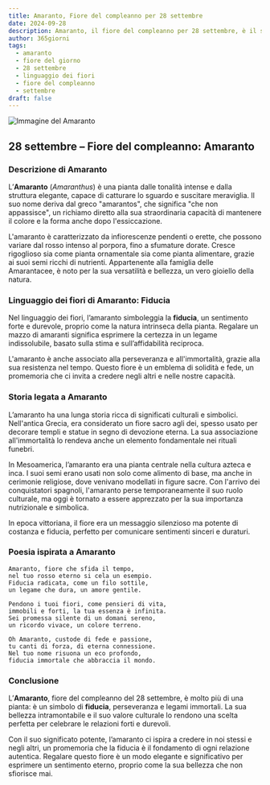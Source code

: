 ```yaml
---
title: Amaranto, Fiore del compleanno per 28 settembre
date: 2024-09-28
description: Amaranto, il fiore del compleanno per 28 settembre, è il simbolo di Fiducia. Scopri il suo significato unico, le storie affascinanti e la poesia che celebra la sua bellezza.
author: 365giorni
tags:
  - amaranto
  - fiore del giorno
  - 28 settembre
  - linguaggio dei fiori
  - fiore del compleanno
  - settembre
draft: false
---
```


![Immagine del Amaranto](https://cdn.pixabay.com/photo/2017/09/20/19/42/foxtail-2769772_1280.jpg)

## 28 settembre – Fiore del compleanno: Amaranto

### Descrizione di Amaranto

L’**Amaranto** (_Amaranthus_) è una pianta dalle tonalità intense e dalla struttura elegante, capace di catturare lo sguardo e suscitare meraviglia. Il suo nome deriva dal greco "amarantos", che significa "che non appassisce", un richiamo diretto alla sua straordinaria capacità di mantenere il colore e la forma anche dopo l'essiccazione.

L'amaranto è caratterizzato da infiorescenze pendenti o erette, che possono variare dal rosso intenso al porpora, fino a sfumature dorate. Cresce rigoglioso sia come pianta ornamentale sia come pianta alimentare, grazie ai suoi semi ricchi di nutrienti. Appartenente alla famiglia delle Amarantacee, è noto per la sua versatilità e bellezza, un vero gioiello della natura.

### Linguaggio dei fiori di Amaranto: Fiducia

Nel linguaggio dei fiori, l’amaranto simboleggia la **fiducia**, un sentimento forte e durevole, proprio come la natura intrinseca della pianta. Regalare un mazzo di amaranti significa esprimere la certezza in un legame indissolubile, basato sulla stima e sull’affidabilità reciproca.

L'amaranto è anche associato alla perseveranza e all'immortalità, grazie alla sua resistenza nel tempo. Questo fiore è un emblema di solidità e fede, un promemoria che ci invita a credere negli altri e nelle nostre capacità.

### Storia legata a Amaranto

L’amaranto ha una lunga storia ricca di significati culturali e simbolici. Nell'antica Grecia, era considerato un fiore sacro agli dei, spesso usato per decorare templi e statue in segno di devozione eterna. La sua associazione all'immortalità lo rendeva anche un elemento fondamentale nei rituali funebri.

In Mesoamerica, l’amaranto era una pianta centrale nella cultura azteca e inca. I suoi semi erano usati non solo come alimento di base, ma anche in cerimonie religiose, dove venivano modellati in figure sacre. Con l'arrivo dei conquistatori spagnoli, l'amaranto perse temporaneamente il suo ruolo culturale, ma oggi è tornato a essere apprezzato per la sua importanza nutrizionale e simbolica.

In epoca vittoriana, il fiore era un messaggio silenzioso ma potente di costanza e fiducia, perfetto per comunicare sentimenti sinceri e duraturi.

### Poesia ispirata a Amaranto

```
Amaranto, fiore che sfida il tempo,  
nel tuo rosso eterno si cela un esempio.  
Fiducia radicata, come un filo sottile,  
un legame che dura, un amore gentile.  

Pendono i tuoi fiori, come pensieri di vita,  
immobili e forti, la tua essenza è infinita.  
Sei promessa silente di un domani sereno,  
un ricordo vivace, un colore terreno.  

Oh Amaranto, custode di fede e passione,  
tu canti di forza, di eterna connessione.  
Nel tuo nome risuona un eco profondo,  
fiducia immortale che abbraccia il mondo.  
```

### Conclusione

L’**Amaranto**, fiore del compleanno del 28 settembre, è molto più di una pianta: è un simbolo di **fiducia**, perseveranza e legami immortali. La sua bellezza intramontabile e il suo valore culturale lo rendono una scelta perfetta per celebrare le relazioni forti e durevoli.

Con il suo significato potente, l’amaranto ci ispira a credere in noi stessi e negli altri, un promemoria che la fiducia è il fondamento di ogni relazione autentica. Regalare questo fiore è un modo elegante e significativo per esprimere un sentimento eterno, proprio come la sua bellezza che non sfiorisce mai.
